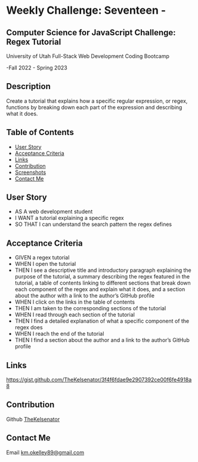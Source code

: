 # Weekly Challenge: Seventeen -

## Computer Science for JavaScript Challenge: Regex Tutorial

  University of Utah
  Full-Stack Web Development Coding Bootcamp

  -Fall 2022 - Spring 2023

## Description

  Create a tutorial that explains how a specific regular expression, or regex, functions by breaking down each part of the expression and describing what it does.

## Table of Contents

- [User Story](#user)
- [Acceptance Criteria](#acceptance)
- [Links](#links)
- [Contribution](#contribution)
- [Screenshots](#screenshots)
- [Contact Me](#contact)

## User Story

  * AS A web development student
  * I WANT a tutorial explaining a specific regex
  * SO THAT I can understand the search pattern the regex defines

## Acceptance Criteria 

  * GIVEN a regex tutorial
  * WHEN I open the tutorial
  * THEN I see a descriptive title and introductory paragraph explaining the purpose of the tutorial, a summary describing the regex featured in the tutorial, a table of contents linking to different sections that break down each component of the regex and explain what it does, and a section about the author with a link to the author’s GitHub profile
  * WHEN I click on the links in the table of contents
  * THEN I am taken to the corresponding sections of the tutorial
  * WHEN I read through each section of the tutorial
  * THEN I find a detailed explanation of what a specific component of the regex does
  * WHEN I reach the end of the tutorial
  * THEN I find a section about the author and a link to the author’s GitHub profile

## Links

  https://gist.github.com/TheKelsenator/3f4f6fdae9e2907392ce00f6fe4918a8

## Contribution

  Github [TheKelsenator](https://github.com/TheKelsenator)

## Contact Me

  Email [km.okelley89@gmail.com](mailto:km.okelley89@gmail..com)